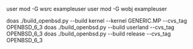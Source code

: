 
user mod -G wsrc exampleuser
user mod -G wobj exampleuser

doas ./build_openbsd.py --build kernel --kernel GENERIC.MP --cvs_tag OPENBSD_6_3
doas ./build_openbsd.py --build userland --cvs_tag OPENBSD_6_3
doas ./build_openbsd.py --build release --cvs_tag OPENBSD_6_3

